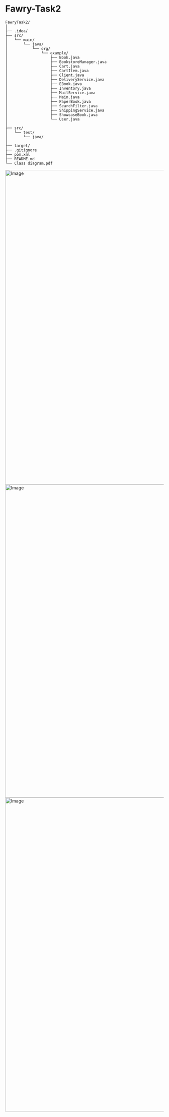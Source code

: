# Fawry-Task2
```
FawryTask2/
│
├── .idea/
├── src/
│   └── main/
│       └── java/
│           └── org/
│               └── example/
│                   ├── Book.java
│                   ├── BookstoreManager.java
│                   ├── Cart.java
│                   ├── CartItem.java
│                   ├── Client.java
│                   ├── DeliveryService.java
│                   ├── EBook.java
│                   ├── Inventory.java
│                   ├── MailService.java
│                   ├── Main.java
│                   ├── PaperBook.java
│                   ├── SearchFilter.java
│                   ├── ShippingService.java
│                   ├── ShowcaseBook.java
│                   └── User.java
│
├── src/
│   └── test/
│       └── java/
│
├── target/
├── .gitignore
├── pom.xml
├── README.md
└── Class diagram.pdf
```
<img width="1920" height="998" alt="Image" src="https://github.com/user-attachments/assets/5fd02133-8967-43ea-9e66-d917b3e97de6" />
<img width="1920" height="994" alt="Image" src="https://github.com/user-attachments/assets/baca90fb-83f6-4622-97b1-9835b9523662" />
<img width="1920" height="997" alt="Image" src="https://github.com/user-attachments/assets/562a2fae-8fce-442e-b40e-e4fc40f2605b" />
